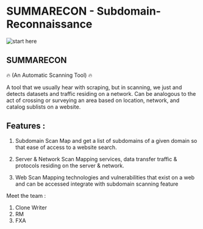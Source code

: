 # SUMMARECON - Subdomain-Reconnaissance
![start here](https://user-images.githubusercontent.com/56288323/125394207-85f59180-e3d3-11eb-9601-1ab372e69829.png)

## SUMMARECON
:fire: (An Automatic Scanning Tool) :fire:

A tool that we usually hear with scraping, but in scanning, we just
and detects datasets and traffic residing on a
network. Can be analogous to the act of crossing or surveying an area
based on location, network, and catalog sublists on a website.

## Features :
1. Subdomain Scan
Map and get a list of subdomains of a given domain so that
ease of access to a website search.

2. Server & Network Scan
Mapping services, data transfer traffic & protocols residing on the server &
network.
3. Web Scan
Mapping technologies and vulnerabilities that exist on a web and can be accessed
integrate with subdomain scanning feature

Meet the team :
1. Clone Writer
2. RM
3. FXA
